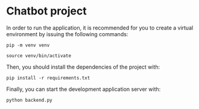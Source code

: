 # Chatbot project

In order to run the application, it is recommended for you to create a virtual environment by issuing the following commands:

```pip -m venv venv```

```source venv/bin/activate```

Then, you should install the dependencies of the project with:

```pip install -r requirements.txt```

Finally, you can start the development application server with:

```python backend.py```
